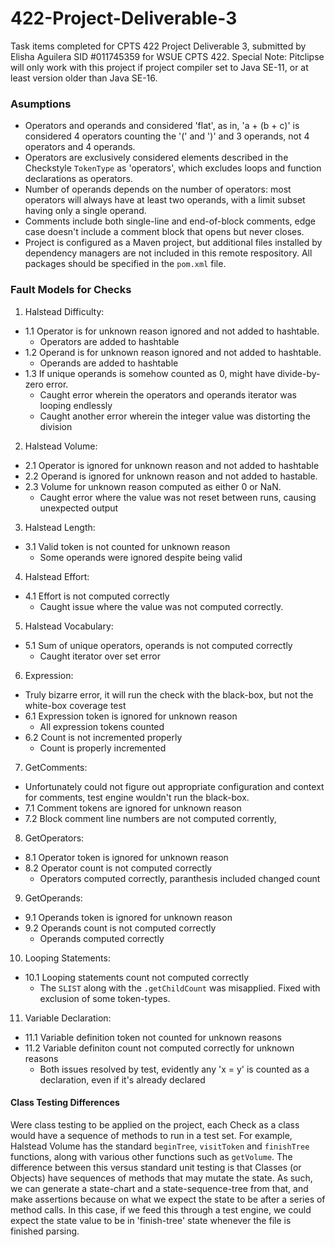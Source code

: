 # 422-Project-Deliverable-3
Task items completed for CPTS 422 Project Deliverable 3, submitted by Elisha Aguilera SID #011745359 for WSUE CPTS 422.
Special Note: Pitclipse will only work with this project if project compiler set to Java SE-11, or at least version older than Java SE-16. 

### Asumptions
- Operators and operands and considered 'flat', as in, 'a + (b + c)' is considered 4 operators counting the '(' and ')' and 3 operands, not 4 operators and 4 operands.
- Operators are exclusively considered elements described in the Checkstyle `TokenType` as 'operators', which excludes loops and function declarations as operators.
- Number of operands depends on the number of operators: most operators will always have at least two operands, with a limit subset having only a single operand.
- Comments include both single-line and end-of-block comments, edge case doesn't include a comment block that opens but never closes.
- Project is configured as a Maven project, but additional files installed by dependency managers are not included in this remote respository. All packages should be specified in the `pom.xml` file.

### Fault Models for Checks
1. Halstead Difficulty:
- 1.1 Operator is for unknown reason ignored and not added to hashtable.
    - Operators are added to hashtable
- 1.2 Operand is for unknown reason ignored and not added to hashtable.
    - Operands are added to hashtable
- 1.3 If unique operands is somehow counted as 0, might have divide-by-zero error.
    - Caught error wherein the operators and operands iterator was looping endlessly
    - Caught another error wherein the integer value was distorting the division

2. Halstead Volume:
- 2.1 Operator is ignored for unknown reason and not added to hashtable
- 2.2 Operand is ignored for unknown reason and not added to hastable.
- 2.3 Volume for unknown reason computed as either 0 or NaN.
    - Caught error where the value was not reset between runs, causing unexpected output

3. Halstead Length:
- 3.1 Valid token is not counted for unknown reason
    - Some operands were ignored despite being valid

4. Halstead Effort:
- 4.1 Effort is not computed correctly
    - Caught issue where the value was not computed correctly.

5. Halstead Vocabulary:
- 5.1 Sum of unique operators, operands is not computed correctly
    - Caught iterator over set error

6. Expression:
- Truly bizarre error, it will run the check with the black-box, but not the white-box coverage test
- 6.1 Expression token is ignored for unknown reason
    - All expression tokens counted
- 6.2 Count is not incremented properly
    - Count is properly incremented

7. GetComments:
- Unfortunately could not figure out appropriate configuration and context for comments, test engine wouldn't run the black-box.
- 7.1 Comment tokens are ignored for unknown reason
- 7.2 Block comment line numbers are not computed corrently,

8. GetOperators:
- 8.1 Operator token is ignored for unknown reason
- 8.2 Operator count is not computed correctly
    - Operators computed correctly, paranthesis included changed count
9. GetOperands:
- 9.1 Operands token is ignored for unknown reason
- 9.2 Operands count is not computed correctly
    - Operands computed correctly

10. Looping Statements:
- 10.1 Looping statements count not computed correctly 
    - The `SLIST` along with the `.getChildCount` was misapplied. Fixed with exclusion of some token-types.

11. Variable Declaration:
- 11.1 Variable definition token not counted for  unknown reasons
- 11.2 Variable definiton count not computed correctly for unknown reasons
    - Both issues resolved by test, evidently any 'x = y' is counted as a declaration, even if it's already declared

#### Class Testing Differences
Were class testing to be applied on the project, each Check as a class would have a sequence of methods to run in a test set. For example, Halstead Volume has the standard `beginTree`, `visitToken` and `finishTree` functions, along with various other functions such as `getVolume`. The difference between this versus standard unit testing is that Classes (or Objects) have sequences of methods that may mutate the state. As such, we can generate a state-chart and a state-sequence-tree from that, and make assertions because on what we expect the state to be after a series of method calls. In this case, if we feed this through a test engine, we could expect the state value to be in 'finish-tree' state whenever the file is finished parsing.